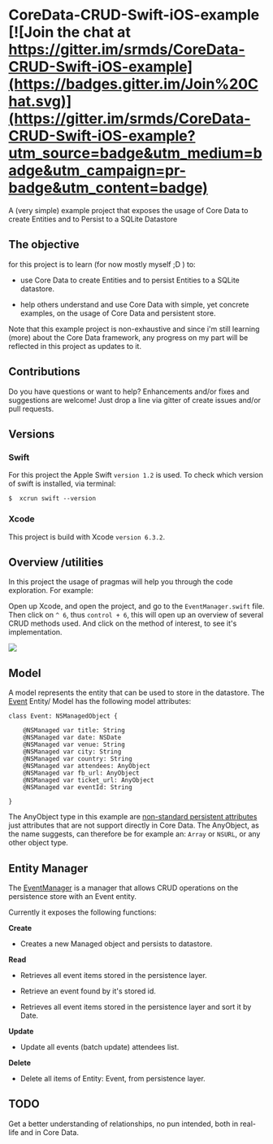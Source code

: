 # CoreData-CRUD-Swift-iOS-example [![Join the chat at https://gitter.im/srmds/CoreData-CRUD-Swift-iOS-example](https://badges.gitter.im/Join%20Chat.svg)](https://gitter.im/srmds/CoreData-CRUD-Swift-iOS-example?utm_source=badge&utm_medium=badge&utm_campaign=pr-badge&utm_content=badge)


A (very simple) example project that exposes the usage of Core Data to create Entities and to Persist to a SQLite Datastore

## The objective

for this project is to learn (for now mostly myself ;D ) to:

- use Core Data to create Entities and to persist Entities to a SQLite datastore.

- help others understand and use Core Data with simple, yet concrete examples, on the usage of Core Data and persistent
  store.
  
Note that this example project is non-exhaustive and since i'm still learning (more) about the Core Data framework,
any progress on my part will be reflected in this project as updates to it. 


## Contributions

Do you have questions or want to help? Enhancements and/or fixes and suggestions are welcome! Just drop a line via gitter of create issues and/or pull requests.


## Versions

### Swift

For this project the Apple Swift `version 1.2` is used. To check which version of swift is installed, via terminal:

	$  xcrun swift --version

### Xcode	

This project is build with Xcode `version 6.3.2`.

## Overview /utilities

In this project the usage of pragmas will help you through the code exploration. For example:

Open up Xcode, and open the project, and go to the `EventManager.swift` file.
Then click on `^ 6`, thus `control + 6`, this will open up an overview of several CRUD methods used.
And click on the method of interest, to see it's implementation.

![](http://i.imgur.com/IItWYVW.png)

## Model

A model represents the entity that can be used to store in the datastore.
The [Event](https://github.com/srmds/CoreData-CRUD-Swift-iOS-example/blob/master/CoreDataCRUD/Event.swift) Entity/ Model has the following model attributes:

	class Event: NSManagedObject {
	
	    @NSManaged var title: String
	    @NSManaged var date: NSDate
	    @NSManaged var venue: String
	    @NSManaged var city: String
	    @NSManaged var country: String
	    @NSManaged var attendees: AnyObject
	    @NSManaged var fb_url: AnyObject
	    @NSManaged var ticket_url: AnyObject
	    @NSManaged var eventId: String
	
	}
	
The AnyObject type in this example are [non-standard persistent attributes](https://developer.apple.com/library/mac/documentation/Cocoa/Conceptual/CoreData/Articles/cdNSAttributes.html) just attributes that are not support directly in Core Data. The AnyObject, as the name suggests, can therefore be for example an: `Array` or `NSURL`, or any other object type.

## Entity Manager 
 
The [EventManager](https://github.com/srmds/CoreData-CRUD-Swift-iOS-example/blob/master/CoreDataCRUD/EventManager.swift) is a manager that allows CRUD operations on the persistence store with an Event entity.

Currently it exposes the following functions:

**Create**

* Creates a new Managed object and persists to datastore.

**Read**

* Retrieves all event items stored in the persistence layer.

* Retrieve an event found by it's stored id.

* Retrieves all event items stored in the persistence layer and sort it by Date.

**Update**

*  Update all events (batch update) attendees list.

**Delete**

* Delete all items of Entity: Event, from persistence layer.

	
## TODO

Get a better understanding of relationships, no pun intended, both in real-life and in Core Data.

